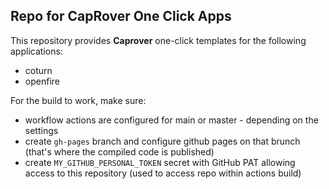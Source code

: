 ## Repo for CapRover One Click Apps

This repository provides **Caprover** one-click templates for the following applications:
* coturn
* openfire

For the build to work, make sure:
* workflow actions are configured for main or master - depending on the settings
* create `gh-pages` branch and configure github pages on that brunch (that's where the compiled code is published)
* create `MY_GITHUB_PERSONAL_TOKEN` secret with GitHub PAT allowing access to this repository (used to access repo within actions build)
